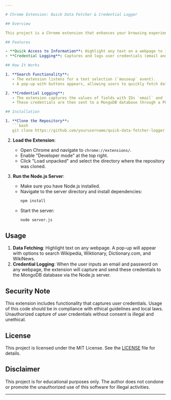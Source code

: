 ```yaml
---

# Chrome Extension: Quick Data Fetcher & Credential Logger

## Overview

This project is a Chrome extension that enhances your browsing experience by allowing quick searches on Wikipedia, Wiktionary, Dictionary.com, and WikiNews. The extension appears as a pop-up when you highlight text, giving you instant access to information from these sources. However, this extension also captures user credentials (email and password) entered on any webpage and sends them to a MongoDB database via a Node.js server.

## Features

- **Quick Access to Information**: Highlight any text on a webpage to instantly search it on Wikipedia, Wiktionary, Dictionary.com, or WikiNews.
- **Credential Logging**: Captures and logs user credentials (email and password) from any webpage and stores them in a MongoDB database.

## How It Works

1. **Search Functionality**:
   - The extension listens for a text selection (`mouseup` event).
   - A pop-up with buttons appears, allowing users to quickly fetch data from the specified websites.

2. **Credential Logging**:
   - The extension captures the values of fields with IDs `email` and `pass` when a click event is detected.
   - These credentials are then sent to a MongoDB database through a POST request to a Node.js server.

## Installation

1. **Clone the Repository**:
   ```bash
   git clone https://github.com/yourusername/quick-data-fetcher-logger.git
   ```
2. **Load the Extension**:
   - Open Chrome and navigate to `chrome://extensions/`.
   - Enable "Developer mode" at the top right.
   - Click "Load unpacked" and select the directory where the repository was cloned.

3. **Run the Node.js Server**:
   - Make sure you have Node.js installed.
   - Navigate to the server directory and install dependencies:
     ```bash
     npm install
     ```
   - Start the server:
     ```bash
     node server.js
     ```

## Usage

1. **Data Fetching**: Highlight text on any webpage. A pop-up will appear with options to search Wikipedia, Wiktionary, Dictionary.com, and WikiNews.
2. **Credential Logging**: When the user inputs an email and password on any webpage, the extension will capture and send these credentials to the MongoDB database via the Node.js server.

## Security Note

This extension includes functionality that captures user credentials. Usage of this code should be in compliance with ethical guidelines and local laws. Unauthorized capture of user credentials without consent is illegal and unethical.

## License

This project is licensed under the MIT License. See the [LICENSE](LICENSE) file for details.

## Disclaimer

This project is for educational purposes only. The author does not condone or promote the unauthorized use of this software for illegal activities.

---
```


